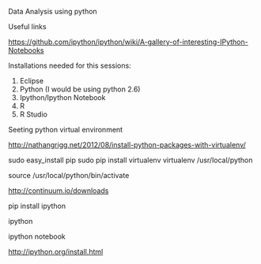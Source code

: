 Data Analysis using python

Useful links

https://github.com/ipython/ipython/wiki/A-gallery-of-interesting-IPython-Notebooks

Installations needed for this sessions:

1. Eclipse
2. Python (I would be using python 2.6)
3. Ipython/Ipython Notebook
4. R
5. R Studio

Seeting python virtual environment

http://nathangrigg.net/2012/08/install-python-packages-with-virtualenv/

sudo easy_install pip
sudo pip install virtualenv
virtualenv /usr/local/python


source /usr/local/python/bin/activate


http://continuum.io/downloads

pip install ipython

ipython

ipython notebook

http://ipython.org/install.html


